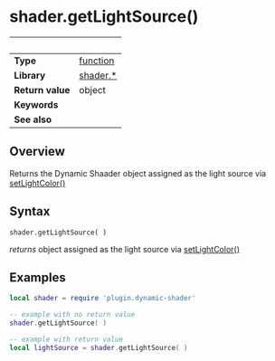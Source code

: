 # shader.getLightSource()

|                      | &nbsp; 
| -------------------- | ---------------------------------------------------------------
| __Type__             | [function](http://docs.coronalabs.com/api/type/Function.html)
| __Library__          | [shader.*](README.md)
| __Return value__     | object
| __Keywords__         | 
| __See also__         | 



## Overview

Returns the Dynamic Shaader object assigned as the light source via [setLightColor()](setLightColor.markdown)


## Syntax

	shader.getLightSource( )
  
  _*returns*_ object assigned as the light source via [setLightColor()](setLightColor.markdown)
  
## Examples

``````lua
local shader = require 'plugin.dynamic-shader'

-- example with no return value
shader.getLightSource( )

-- example with return value
local lightSource = shader.getLightSource( )

``````
